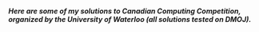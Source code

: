 ##### Here are some of my solutions to Canadian Computing Competition, organized by the University of Waterloo (all solutions tested on DMOJ).
